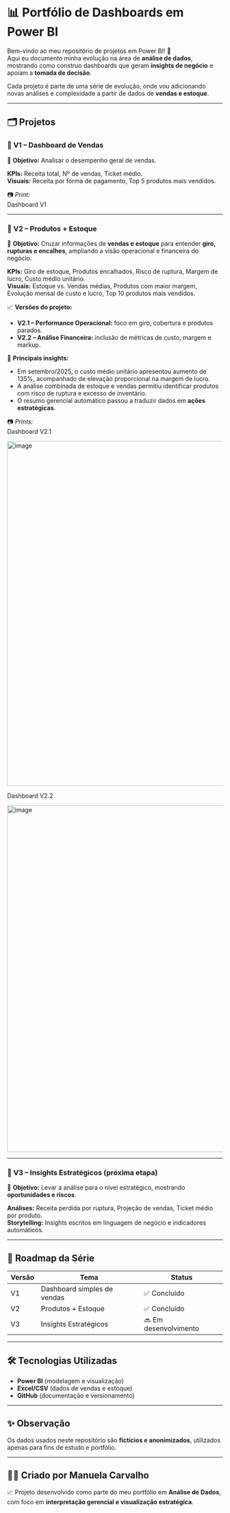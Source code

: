 # 📊 Portfólio de Dashboards em Power BI

Bem-vindo ao meu repositório de projetos em Power BI! 🚀  
Aqui eu documento minha evolução na área de **análise de dados**, mostrando como construo dashboards que geram **insights de negócio** e apoiam a **tomada de decisão**.

Cada projeto é parte de uma série de evolução, onde vou adicionando novas análises e complexidade a partir de dados de **vendas e estoque**.

---

## 🗂️ Projetos

### 🔹 V1 – Dashboard de Vendas
📌 **Objetivo:** Analisar o desempenho geral de vendas.  

**KPIs:** Receita total, Nº de vendas, Ticket médio.  
**Visuais:** Receita por forma de pagamento, Top 5 produtos mais vendidos.  

📷 *Print:*  
Dashboard V1  

---

### 🔹 V2 – Produtos + Estoque
📌 **Objetivo:** Cruzar informações de **vendas e estoque** para entender **giro, rupturas e encalhes**, ampliando a visão operacional e financeira do negócio.  

**KPIs:** Giro de estoque, Produtos encalhados, Risco de ruptura, Margem de lucro, Custo médio unitário.  
**Visuais:** Estoque vs. Vendas médias, Produtos com maior margem, Evolução mensal de custo e lucro, Top 10 produtos mais vendidos.  

📈 **Versões do projeto:**  
- **V2.1 – Performance Operacional:** foco em giro, cobertura e produtos parados.  
- **V2.2 – Análise Financeira:** inclusão de métricas de custo, margem e markup.  

🧠 **Principais insights:**  
- Em setembro/2025, o custo médio unitário apresentou aumento de 135%, acompanhado de elevação proporcional na margem de lucro.  
- A análise combinada de estoque e vendas permitiu identificar produtos com risco de ruptura e excesso de inventário.  
- O resumo gerencial automático passou a traduzir dados em **ações estratégicas**.  

📷 *Prints:*  
Dashboard V2.1  

<img width="1441" height="804" alt="image" src="https://github.com/user-attachments/assets/71ea8822-55a3-4969-ab74-71eb8dbe4bce" />


Dashboard V2.2  
  
<img width="1433" height="808" alt="image" src="https://github.com/user-attachments/assets/ee88c6eb-81ad-44b0-aebd-fa306ce5e005" />


---

### 🔹 V3 – Insights Estratégicos (próxima etapa)
📌 **Objetivo:** Levar a análise para o nível estratégico, mostrando **oportunidades e riscos**.  

**Análises:** Receita perdida por ruptura, Projeção de vendas, Ticket médio por produto.  
**Storytelling:** Insights escritos em linguagem de negócio e indicadores automáticos.  

---

## 📅 Roadmap da Série

| Versão | Tema | Status |
|--------|-------|--------|
| V1 | Dashboard simples de vendas | ✅ Concluído |
| V2 | Produtos + Estoque | ✅ Concluído |
| V3 | Insights Estratégicos | 🔜 Em desenvolvimento |

---

## 🛠️ Tecnologias Utilizadas
- **Power BI** (modelagem e visualização)  
- **Excel/CSV** (dados de vendas e estoque)  
- **GitHub** (documentação e versionamento)  

---

## ✨ Observação
Os dados usados neste repositório são **fictícios e anonimizados**, utilizados apenas para fins de estudo e portfólio.  

---

## 👩‍💻 Criado por Manuela Carvalho
📈 Projeto desenvolvido como parte do meu portfólio em **Análise de Dados**, com foco em **interpretação gerencial e visualização estratégica**.  

